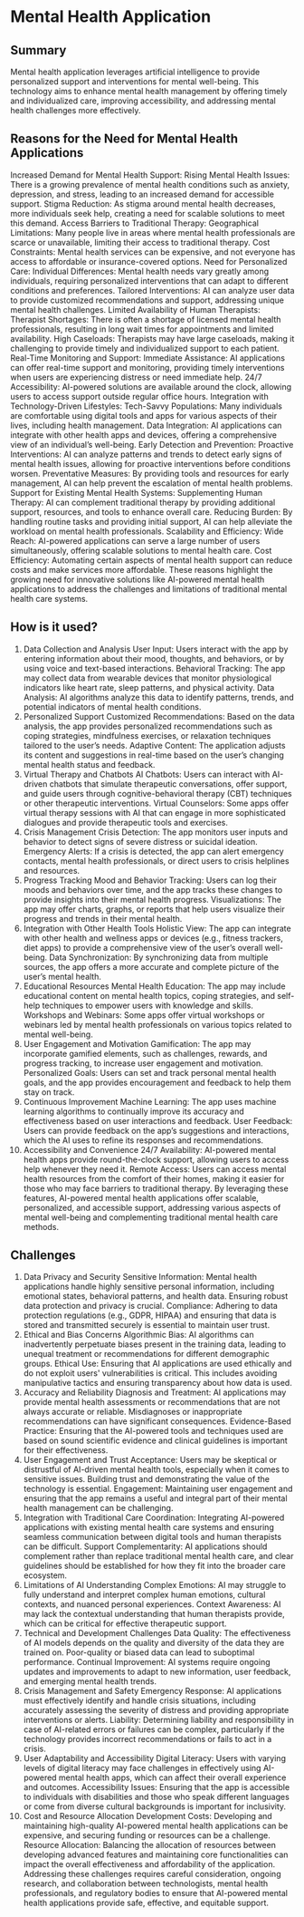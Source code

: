 
# Mental Health Application
## Summary
Mental health application leverages artificial intelligence to provide personalized support and interventions for mental well-being. This technology aims to enhance mental health management by offering timely and individualized care, improving accessibility, and addressing mental health challenges more effectively.

## Reasons for the Need for Mental Health Applications
Increased Demand for Mental Health Support:
Rising Mental Health Issues: There is a growing prevalence of mental health conditions such as anxiety, depression, and stress, leading to an increased demand for accessible support.
Stigma Reduction: As stigma around mental health decreases, more individuals seek help, creating a need for scalable solutions to meet this demand.
Access Barriers to Traditional Therapy:
Geographical Limitations: Many people live in areas where mental health professionals are scarce or unavailable, limiting their access to traditional therapy.
Cost Constraints: Mental health services can be expensive, and not everyone has access to affordable or insurance-covered options.
Need for Personalized Care:
Individual Differences: Mental health needs vary greatly among individuals, requiring personalized interventions that can adapt to different conditions and preferences.
Tailored Interventions: AI can analyze user data to provide customized recommendations and support, addressing unique mental health challenges.
Limited Availability of Human Therapists:
Therapist Shortages: There is often a shortage of licensed mental health professionals, resulting in long wait times for appointments and limited availability.
High Caseloads: Therapists may have large caseloads, making it challenging to provide timely and individualized support to each patient.
Real-Time Monitoring and Support:
Immediate Assistance: AI applications can offer real-time support and monitoring, providing timely interventions when users are experiencing distress or need immediate help.
24/7 Accessibility: AI-powered solutions are available around the clock, allowing users to access support outside regular office hours.
Integration with Technology-Driven Lifestyles:
Tech-Savvy Populations: Many individuals are comfortable using digital tools and apps for various aspects of their lives, including health management.
Data Integration: AI applications can integrate with other health apps and devices, offering a comprehensive view of an individual’s well-being.
Early Detection and Prevention:
Proactive Interventions: AI can analyze patterns and trends to detect early signs of mental health issues, allowing for proactive interventions before conditions worsen.
Preventative Measures: By providing tools and resources for early management, AI can help prevent the escalation of mental health problems.
Support for Existing Mental Health Systems:
Supplementing Human Therapy: AI can complement traditional therapy by providing additional support, resources, and tools to enhance overall care.
Reducing Burden: By handling routine tasks and providing initial support, AI can help alleviate the workload on mental health professionals.
Scalability and Efficiency:
Wide Reach: AI-powered applications can serve a large number of users simultaneously, offering scalable solutions to mental health care.
Cost Efficiency: Automating certain aspects of mental health support can reduce costs and make services more affordable.
These reasons highlight the growing need for innovative solutions like AI-powered mental health applications to address the challenges and limitations of traditional mental health care systems.

## How is it used?
1. Data Collection and Analysis
User Input: Users interact with the app by entering information about their mood, thoughts, and behaviors, or by using voice and text-based interactions.
Behavioral Tracking: The app may collect data from wearable devices that monitor physiological indicators like heart rate, sleep patterns, and physical activity.
Data Analysis: AI algorithms analyze this data to identify patterns, trends, and potential indicators of mental health conditions.
2. Personalized Support
Customized Recommendations: Based on the data analysis, the app provides personalized recommendations such as coping strategies, mindfulness exercises, or relaxation techniques tailored to the user’s needs.
Adaptive Content: The application adjusts its content and suggestions in real-time based on the user’s changing mental health status and feedback.
3. Virtual Therapy and Chatbots
AI Chatbots: Users can interact with AI-driven chatbots that simulate therapeutic conversations, offer support, and guide users through cognitive-behavioral therapy (CBT) techniques or other therapeutic interventions.
Virtual Counselors: Some apps offer virtual therapy sessions with AI that can engage in more sophisticated dialogues and provide therapeutic tools and exercises.
4. Crisis Management
Crisis Detection: The app monitors user inputs and behavior to detect signs of severe distress or suicidal ideation.
Emergency Alerts: If a crisis is detected, the app can alert emergency contacts, mental health professionals, or direct users to crisis helplines and resources.
5. Progress Tracking
Mood and Behavior Tracking: Users can log their moods and behaviors over time, and the app tracks these changes to provide insights into their mental health progress.
Visualizations: The app may offer charts, graphs, or reports that help users visualize their progress and trends in their mental health.
6. Integration with Other Health Tools
Holistic View: The app can integrate with other health and wellness apps or devices (e.g., fitness trackers, diet apps) to provide a comprehensive view of the user’s overall well-being.
Data Synchronization: By synchronizing data from multiple sources, the app offers a more accurate and complete picture of the user’s mental health.
7. Educational Resources
Mental Health Education: The app may include educational content on mental health topics, coping strategies, and self-help techniques to empower users with knowledge and skills.
Workshops and Webinars: Some apps offer virtual workshops or webinars led by mental health professionals on various topics related to mental well-being.
8. User Engagement and Motivation
Gamification: The app may incorporate gamified elements, such as challenges, rewards, and progress tracking, to increase user engagement and motivation.
Personalized Goals: Users can set and track personal mental health goals, and the app provides encouragement and feedback to help them stay on track.
9. Continuous Improvement
Machine Learning: The app uses machine learning algorithms to continually improve its accuracy and effectiveness based on user interactions and feedback.
User Feedback: Users can provide feedback on the app’s suggestions and interactions, which the AI uses to refine its responses and recommendations.
10. Accessibility and Convenience
24/7 Availability: AI-powered mental health apps provide round-the-clock support, allowing users to access help whenever they need it.
Remote Access: Users can access mental health resources from the comfort of their homes, making it easier for those who may face barriers to traditional therapy.
By leveraging these features, AI-powered mental health applications offer scalable, personalized, and accessible support, addressing various aspects of mental well-being and complementing traditional mental health care methods.

## Challenges

1. Data Privacy and Security
Sensitive Information: Mental health applications handle highly sensitive personal information, including emotional states, behavioral patterns, and health data. Ensuring robust data protection and privacy is crucial.
Compliance: Adhering to data protection regulations (e.g., GDPR, HIPAA) and ensuring that data is stored and transmitted securely is essential to maintain user trust.
2. Ethical and Bias Concerns
Algorithmic Bias: AI algorithms can inadvertently perpetuate biases present in the training data, leading to unequal treatment or recommendations for different demographic groups.
Ethical Use: Ensuring that AI applications are used ethically and do not exploit users' vulnerabilities is critical. This includes avoiding manipulative tactics and ensuring transparency about how data is used.
3. Accuracy and Reliability
Diagnosis and Treatment: AI applications may provide mental health assessments or recommendations that are not always accurate or reliable. Misdiagnoses or inappropriate recommendations can have significant consequences.
Evidence-Based Practice: Ensuring that the AI-powered tools and techniques used are based on sound scientific evidence and clinical guidelines is important for their effectiveness.
4. User Engagement and Trust
Acceptance: Users may be skeptical or distrustful of AI-driven mental health tools, especially when it comes to sensitive issues. Building trust and demonstrating the value of the technology is essential.
Engagement: Maintaining user engagement and ensuring that the app remains a useful and integral part of their mental health management can be challenging.
5. Integration with Traditional Care
Coordination: Integrating AI-powered applications with existing mental health care systems and ensuring seamless communication between digital tools and human therapists can be difficult.
Support Complementarity: AI applications should complement rather than replace traditional mental health care, and clear guidelines should be established for how they fit into the broader care ecosystem.
6. Limitations of AI Understanding
Complex Emotions: AI may struggle to fully understand and interpret complex human emotions, cultural contexts, and nuanced personal experiences.
Context Awareness: AI may lack the contextual understanding that human therapists provide, which can be critical for effective therapeutic support.
7. Technical and Development Challenges
Data Quality: The effectiveness of AI models depends on the quality and diversity of the data they are trained on. Poor-quality or biased data can lead to suboptimal performance.
Continual Improvement: AI systems require ongoing updates and improvements to adapt to new information, user feedback, and emerging mental health trends.
8. Crisis Management and Safety
Emergency Response: AI applications must effectively identify and handle crisis situations, including accurately assessing the severity of distress and providing appropriate interventions or alerts.
Liability: Determining liability and responsibility in case of AI-related errors or failures can be complex, particularly if the technology provides incorrect recommendations or fails to act in a crisis.
9. User Adaptability and Accessibility
Digital Literacy: Users with varying levels of digital literacy may face challenges in effectively using AI-powered mental health apps, which can affect their overall experience and outcomes.
Accessibility Issues: Ensuring that the app is accessible to individuals with disabilities and those who speak different languages or come from diverse cultural backgrounds is important for inclusivity.
10. Cost and Resource Allocation
Development Costs: Developing and maintaining high-quality AI-powered mental health applications can be expensive, and securing funding or resources can be a challenge.
Resource Allocation: Balancing the allocation of resources between developing advanced features and maintaining core functionalities can impact the overall effectiveness and affordability of the application.
Addressing these challenges requires careful consideration, ongoing research, and collaboration between technologists, mental health professionals, and regulatory bodies to ensure that AI-powered mental health applications provide safe, effective, and equitable support.
